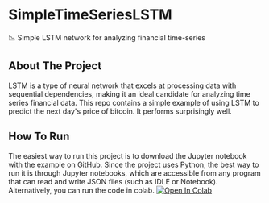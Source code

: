 # SimpleTimeSeriesLSTM
📉 Simple LSTM network for analyzing financial time-series
## About The Project
LSTM is a type of neural network that excels at processing data with sequential dependencies, making it an ideal candidate for analyzing time series financial data.
This repo contains a simple example of using LSTM to predict the next day's price of bitcoin. It performs surprisingly well. 
## How To Run
The easiest way to run this project is to download the Jupyter notebook with the example on GitHub. Since the project uses Python, the best way to run it is through Jupyter notebooks, which are accessible from any program that can read and write JSON files (such as IDLE or Notebook). 
Alternatively, you can run the code in colab. 
[![Open In Colab](https://colab.research.google.com/assets/colab-badge.svg)](https://colab.research.google.com/drive/14GRudIH3j-SmTvd41VG1t_kmvdyQJNXZ)
